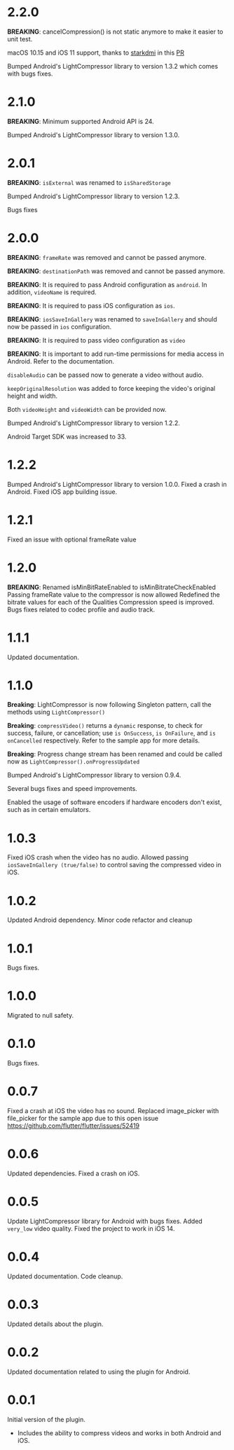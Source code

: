 # 2.2.0

**BREAKING**: cancelCompression() is not static anymore to make it easier to unit test.

macOS 10.15 and iOS 11 support, thanks to [starkdmi](https://github.com/starkdmi) in this [PR](https://github.com/AbedElazizShe/light_compressor/pull/40)

Bumped Android's LightCompressor library to version 1.3.2 which comes with bugs fixes.

# 2.1.0

**BREAKING**: Minimum supported Android API is 24.

Bumped Android's LightCompressor library to version 1.3.0.

# 2.0.1

**BREAKING**: `isExternal` was renamed to `isSharedStorage`

Bumped Android's LightCompressor library to version 1.2.3.

Bugs fixes

# 2.0.0

**BREAKING**: `frameRate` was removed and cannot be passed anymore.

**BREAKING**: `destinationPath` was removed and cannot be passed anymore.

**BREAKING**: It is required to pass Android configuration as `android`. In addition, `videoName` is required.

**BREAKING**: It is required to pass iOS configuration as `ios`. 

**BREAKING**: `iosSaveInGallery` was renamed to `saveInGallery` and should now be passed in `ios` configuration. 

**BREAKING**: It is required to pass video configuration as `video`

**BREAKING**: It is important to add run-time permissions for media access in Android. Refer to the documentation.

`disableAudio` can be passed now to generate a video without audio.

`keepOriginalResolution` was added to force keeping the video's original height and width.

Both `videoHeight` and `videoWidth` can be provided now.

Bumped Android's LightCompressor library to version 1.2.2.

Android Target SDK was increased to 33.

# 1.2.2

Bumped Android's LightCompressor library to version 1.0.0.
Fixed a crash in Android.
Fixed iOS app building issue.

# 1.2.1

Fixed an issue with optional frameRate value

# 1.2.0

**BREAKING**: Renamed isMinBitRateEnabled to isMinBitrateCheckEnabled
Passing frameRate value to the compressor is now allowed
Redefined the bitrate values for each of the Qualities
Compression speed is improved.
Bugs fixes related to codec profile and audio track.

# 1.1.1

Updated documentation.

# 1.1.0

**Breaking**: LightCompressor is now following Singleton pattern, call the methods using `LightCompressor()`

**Breaking**: `compressVideo()` returns a `dynamic` response, to check for success, failure, or cancellation; use `is OnSuccess`, `is OnFailure`, and `is onCancelled` respectively. Refer to the sample app for more details.

**Breaking**: Progress change stream has been renamed and could be called now as `LightCompressor().onProgressUpdated`

Bumped Android's LightCompressor library to version 0.9.4.

Several bugs fixes and speed improvements.

Enabled the usage of software encoders if hardware encoders don't exist, such as in certain emulators.

# 1.0.3

Fixed iOS crash when the video has no audio.
Allowed passing `iosSaveInGallery (true/false)` to control saving the compressed video in iOS.

# 1.0.2

Updated Android dependency.
Minor code refactor and cleanup

# 1.0.1

Bugs fixes.

# 1.0.0

Migrated to null safety.

# 0.1.0

Bugs fixes.

# 0.0.7

Fixed a crash at iOS the video has no sound.
Replaced image_picker with file_picker for the sample app due to this open issue https://github.com/flutter/flutter/issues/52419

# 0.0.6

Updated dependencies.
Fixed a crash on iOS.

# 0.0.5

Update LightCompressor library for Android with bugs fixes.
Added `very_low` video quality.
Fixed the project to work in iOS 14.

# 0.0.4

Updated documentation.
Code cleanup.

# 0.0.3

Updated details about the plugin.

# 0.0.2

Updated documentation related to using the plugin for Android.

# 0.0.1

Initial version of the plugin.

- Includes the ability to compress videos and works in both Android and iOS.
